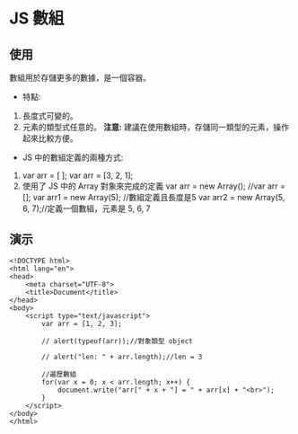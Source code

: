 # JS 數組

## 使用
數組用於存儲更多的數據，是一個容器。
- 特點:
1. 長度式可變的。
2. 元素的類型式任意的。
**注意:** 建議在使用數組時，存儲同一類型的元素，操作起來比較方便。
- JS 中的數組定義的兩種方式:
1. var arr = [ ]; var arr = [3, 2, 1];
2. 使用了 JS 中的 Array 對象來完成的定義
   var arr = new Array(); //var arr = [];
   var arr1 = new Array(5); //數組定義且長度是5
   var arr2 = new Array(5, 6, 7);//定義一個數組，元素是 5, 6, 7

## 演示
```
<!DOCTYPE html>
<html lang="en">
<head>
	<meta charset="UTF-8">
	<title>Document</title>
</head>
<body>
	<script type="text/javascript">
		var arr = [1, 2, 3];

		// alert(typeof(arr));//對象類型 object

		// alert("len: " + arr.length);//len = 3

		//遍歷數組
		for(var x = 0; x < arr.length; x++) {
			document.write("arr[" + x + "] = " + arr[x] + "<br>");
		}
	</script>
</body>
</html>
```
